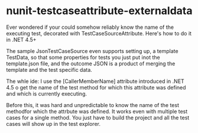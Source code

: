 # nunit-testcaseattribute-externaldata
Ever wondered if your could somehow reliably know the name of the executing test, decorated with TestCaseSourceAttribute. Here's how to do it in .NET 4.5+


The sample JsonTestCaseSource even supports setting up, a template TestData, so that some properties for tests you just put inot the template.json file, and the outcome JSON is a product of merging the template and the test specific data.


The whle ide:
I use the [CallerMemberName] attribute introduced in .NET 4.5 o get the name of the test method for which this attribute was defined and which is currently executing.

Before this, it was hard and unpredictable to know the name of the test methodfor which the attrbute was defined.
It works even with multiple test cases for a single method.
You just have to build the project and all the test cases will show up in the test explorer.
